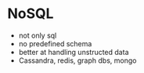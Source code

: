 # NoSQL

- not only sql
- no predefined schema
- better at handling unstructed data
- Cassandra, redis, graph dbs, mongo
